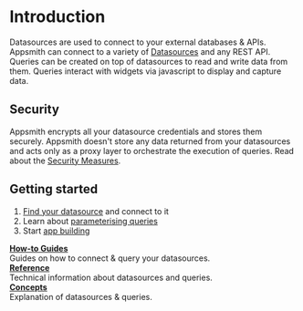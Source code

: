 # Introduction

Datasources are used to connect to your external databases & APIs. Appsmith can connect to a variety of [Datasources](/connect-data/reference) and any REST API. Queries can be created on top of datasources to read and write data from them. Queries interact with widgets via javascript to display and capture data.

## Security

Appsmith encrypts all your datasource credentials and stores them securely. Appsmith doesn't store any data returned from your datasources and acts only as a proxy layer to orchestrate the execution of queries. Read about the [Security Measures](/product/security#security-measures-within-appsmith).

## Getting started

1. [Find your datasource](/connect-data/reference) and connect to it
2. Learn about [parameterising queries](/connect-data/concepts/dynamic-queries)
3. Start [app building](/build-apps/overview)

<div class="containerGridSampleApp">
   <div class="containerColumnSampleApp columnGrid column-one">
    <div class="containerCol">
      </div> 
      <b><a href="/connect-data/how-to-guides">How-to Guides</a></b>
      <div class="containerDescription">
         Guides on how to connect & query your datasources.
      </div>
   </div>

   <div class="containerColumnSampleApp columnGrid column-two">
   <div class="containerCol">
      </div>
      <b><a href="/connect-data/reference">Reference</a></b>
      <div class="containerDescription"> Technical information about datasources and queries.
      </div>
   </div>
</div>

<div class="containerGridSampleApp">
   <div class="containerColumnSampleApp columnGrid column-one">
    <div class="containerCol">
      </div> 
      <b><a href="/connect-data/concepts">Concepts</a></b>
      <div class="containerDescription"> Explanation of datasources & queries.
      </div>
   </div>
   <div class="columnGrid column-two" style={{margin: "10px"}}>
   </div>
</div>
